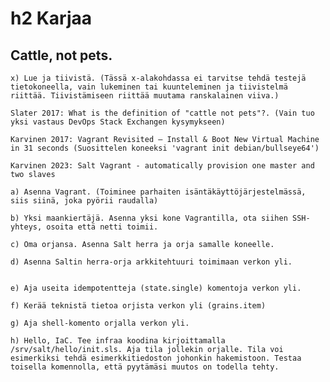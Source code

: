 # h2 Karjaa
## Cattle, not pets.

	x) Lue ja tiivistä. (Tässä x-alakohdassa ei tarvitse tehdä testejä tietokoneella, vain lukeminen tai kuunteleminen ja tiivistelmä riittää. Tiivistämiseen riittää muutama ranskalainen viiva.)

	Slater 2017: What is the definition of "cattle not pets"?. (Vain tuo yksi vastaus DevOps Stack Exchangen kysymykseen)

	Karvinen 2017: Vagrant Revisited – Install & Boot New Virtual Machine in 31 seconds (Suosittelen koneeksi 'vagrant init debian/bullseye64')

	Karvinen 2023: Salt Vagrant - automatically provision one master and two slaves

	a) Asenna Vagrant. (Toiminee parhaiten isäntäkäyttöjärjestelmässä, siis siinä, joka pyörii raudalla)

	b) Yksi maankiertäjä. Asenna yksi kone Vagrantilla, ota siihen SSH-yhteys, osoita että netti toimii.

	c) Oma orjansa. Asenna Salt herra ja orja samalle koneelle.

	d) Asenna Saltin herra-orja arkkitehtuuri toimimaan verkon yli.


	e) Aja useita idempotentteja (state.single) komentoja verkon yli.

	f) Kerää teknistä tietoa orjista verkon yli (grains.item)

	g) Aja shell-komento orjalla verkon yli.

	h) Hello, IaC. Tee infraa koodina kirjoittamalla /srv/salt/hello/init.sls. Aja tila jollekin orjalle. Tila voi esimerkiksi tehdä esimerkkitiedoston johonkin hakemistoon. Testaa toisella komennolla, että pyytämäsi muutos on todella tehty.


